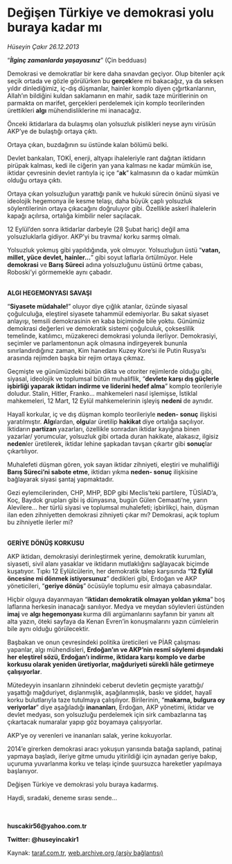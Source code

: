 # Değişen Türkiye ve demokrasi yolu buraya kadar mı

*Hüseyin Çakır 26.12.2013*

<div class="yazi"><p>“<b><i>İlginç zamanlarda yaşayasınız</i></b>” (Çin bedduası)<i></i></p>
<p>Demokrasi ve demokratlar bir kere daha sınavdan geçiyor. Olup bitenler açık seçik ortada ve gözle görülürken bu <b>gerçek</b>lere mi bakacağız, ya da seksen yıldır dinlediğimiz, iç-dış düşmanlar, hainler komplo diyen çığırtkanlarının, Allah’ın bildiğini kuldan saklamanın en mahir, sadık taze müritlerinin on parmakta on marifet, gerçekleri perdelemek için komplo teorilerinden ürettikleri <b>algı</b> mühendisliklerine mi inanacağız. </p>
<p>Önceki iktidarlara da bulaşmış olan yolsuzluk pislikleri neyse aynı virüsün AKP’ye de bulaştığı ortaya çıktı.</p>
<p>Ortaya çıkan, buzdağının su üstünde kalan bölümü belki. </p>
<p>Devlet bankaları, TOKİ, enerji, altyapı ihaleleriyle rant dağıtan iktidarın pirüpak kalması, kedi ile ciğerin yan yana kalması ne kadar mümkün ise, iktidar çevresinin devlet rantıyla iç içe “<b>ak</b>”<b> </b>kalmasının da o kadar mümkün olduğu ortaya çıktı.</p>
<p>Ortaya çıkan yolsuzluğun yarattığı panik ve hukuki sürecin önünü siyasi ve ideolojik hegemonya ile kesme telaşı, daha büyük çaplı yolsuzluk söylentilerinin ortaya çıkacağını doğruluyor gibi. Özellikle askerî ihalelerin kapağı açılırsa, ortalığa kimbilir neler saçılacak. </p>
<p>12 Eylül’den sonra iktidarlar darbeyle (28 Şubat hariç) değil ama yolsuzluklarla gidiyor. AKP’yi bu travma/ korku sarmış olmalı. </p>
<p>Yolsuzluk yokmuş gibi yapıldığında, yok olmuyor. Yolsuzluğun üstü “<b>vatan, millet, yüce devlet, hainler...</b>” gibi soyut laflarla örtülmüyor. Hele <b>demokrasi</b> ve <b>Barış Süreci</b> adına yolsuzluğunu üstünü örtme çabası, Roboski’yi görmemekle aynı çabadır.</p>
<p><b><br/>ALGI HEGEMONYASI SAVAŞI</b></p>
<p>“<b>Siyasete müdahale!</b>” oluyor diye çığlık atanlar, özünde siyasal çoğulculuğa, eleştirel siyasete tahammül edemiyorlar. Bu sakat siyaset anlayışı, temsili demokrasinin en kaba biçiminde bile yoktu. Günümüz demokrasi değerleri ve demokratik sistemi çoğulculuk, çokseslilik temelinde, katılımcı, müzakereci demokrasi yolunda ilerliyor. Demokrasiyi, seçimler ve parlamentonun açık olmasına indirgeyerek bununla sınırlandırdığınız zaman, Kim hanedanı Kuzey Kore’si ile Putin Rusya’sı arasında rejimden başka bir rejim ortaya çıkmaz.</p>
<p>Geçmişte ve günümüzdeki bütün dikta ve otoriter rejimlerde olduğu gibi, siyasal, ideolojik ve toplumsal bütün muhaliflik, “<b>devlete karşı dış güçlerle işbirliği yaparak iktidarı indirme ve liderini hedef alma</b>” komplo teorileriyle doludur. Stalin, Hitler, Franko... mahkemeleri nasıl işlemişse, İstiklal mahkemeleri, 12 Mart, 12 Eylül mahkemelerinin işleyiş <b>nedeni</b> de aynıdır. </p>
<p>Hayalî korkular, iç ve dış düşman komplo teorileriyle <b>neden- sonuç</b> ilişkisi yaratılmıştır. <b>Algı</b>lardan, <b>olgu</b>lar üretilip <b>hakikat </b>diye ortalığa saçılıyor. İktidarın <b>partizan </b>yazarları, özellikle sonradan iktidar kayığına binen yazarlar/ yorumcular, yolsuzluk gibi ortada duran hakikate, alakasız, ilgisiz <b>neden</b>ler üretilerek, iktidar lehine şapkadan tavşan çıkartır gibi <b>sonuç</b>lar çıkartılıyor.</p>
<p>Muhalefeti düşman gören, yok sayan iktidar zihniyeti, eleştiri ve muhalifliği <b>Barış Süreci’ni sabote etme</b>, iktidarı yıkma <b>neden- sonuç</b> ilişkisine bağlayarak siyasi şantaj yapmaktadır. </p>
<p>Gezi eylemcilerinden, CHP, MHP, BDP gibi Meclis’teki partilere, TÜSİAD’a, Koç, Baydok grupları gibi iş dünyasına, bugün Gülen Cemaati’ne, yarın Alevilere... her türlü siyasi ve toplumsal muhalefeti; işbirlikçi, hain, düşman ilan eden zihniyetten demokrasi zihniyeti çıkar mı? Demokrasi, açık toplum bu zihniyetle ilerler mi? </p>
<p><b><br/>GERİYE DÖNÜŞ KORKUSU</b></p>
<p>AKP iktidarı, demokrasiyi derinleştirmek yerine, demokratik kurumları, siyaseti, sivil alanı yasaklar ve iktidarın mutlaklığını sağlayacak biçimde kuşatıyor. Tıpkı 12 Eylülcülerin, her demokratik talep karşısında “<b>12 Eylül öncesine mi dönmek istiyorsunuz</b>”<b> </b>dedikleri gibi, Erdoğan ve AKP yöneticileri, “<b>geriye dönüş</b>”<b> </b>öcüsüyle toplumu esir almaya çabasındalar.</p>
<p>Hiçbir olguya dayanmayan “<b>iktidarı demokratik olmayan yoldan yıkma</b>”<b> </b>boş laflarına herkesin inanacağı sanılıyor. Medya ve meydan söylevleri üstünden<b> imaj</b> ve <b>algı hegemonyası </b>kurma dili argümanlarını sayfanın bir yanını alt alta yazın, öteki sayfaya da Kenan Evren’in konuşmalarını yazın cümlelerin bile aynı olduğu görülecektir.</p>
<p>Başbakan ve onun çevresindeki politika üreticileri ve PİAR çalışması yapanlar, algı mühendisleri, <b>Erdoğan’ın ve AKP’nin resmî söylemi dışındaki her eleştirel sözü, Erdoğan’ı indirme, iktidara karşı komplo ve darbe korkusu olarak yeniden üretiyorlar, mağduriyeti sürekli hâle getirmeye çalışıyorlar</b>.</p>
<p>Mütedeyyin insanların zihnindeki ceberut devletin geçmişte yarattığı/ yaşattığı mağduriyet, dışlanmışlık, aşağılanmışlık, baskı ve şiddet, hayalî korku bulutlarıyla taze tutulmaya çalışılıyor. Birilerinin, “<b>makarna, bulgura oy veriyorlar</b>” diye aşağıladığı <b>inananları</b>, Erdoğan, AKP yönetimi, iktidar ve devlet medyası, son yolsuzluğu perdelemek için sirk cambazlarına taş çıkartacak numaralar yapıp göz boyamaya çalışıyorlar.</p>
<p>AKP’ye oy verenleri ve inananları salak, yerine kokuyorlar.</p>
<p>2014’e girerken demokrasi aracı yokuşun yarısında batağa saplandı, patinaj yapmaya başladı, ileriye gitme umudu yitirildiği için aynadan geriye bakıp, uçuruma yuvarlanma korku ve telaşı içinde şuursuzca hareketler yapılmaya başlanıyor.</p>
<p>Değişen Türkiye ve demokrasi yolu buraya kadarmış. </p>
<p>Haydi, sıradaki, deneme sırası sende...<b> </b></p>
<p><b><br/><br/>huscakir56@yahoo.com.tr</b></p>
<p><b>Twitter: @huseyincakir1</b></p>
</div>

Kaynak: [taraf.com.tr](http://www.taraf.com.tr:80/huseyin-cakir/makale-degisen-turkiye-ve-demokrasi-yolu-buraya-kadar-mi.htm), [web.archive.org (arşiv bağlantısı)](http://web.archive.org/web/20140110151719/http://www.taraf.com.tr:80/huseyin-cakir/makale-degisen-turkiye-ve-demokrasi-yolu-buraya-kadar-mi.htm)
